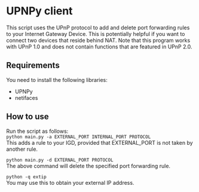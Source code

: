 # UPNPy client

This script uses the UPnP protocol to add and delete port forwarding rules to your Internet Gateway Device. This is potentially helpful if you want to connect two devices that reside behind NAT. Note that this program works with UPnP 1.0 and does not contain functions that are featured in UPnP 2.0.


## Requirements

You need to install the following libraries:  
- UPNPy
- netifaces

## How to use

Run the script as follows:  
`python main.py -a EXTERNAL_PORT INTERNAL_PORT PROTOCOL`  
This adds a rule to your IGD, provided that EXTERNAL_PORT is not taken by another rule.

`python main.py -d EXTERNAL_PORT PROTOCOL`  
The above command will delete the specified port forwarding rule.

`python -q extip`  
You  may use this to obtain your external IP address.
